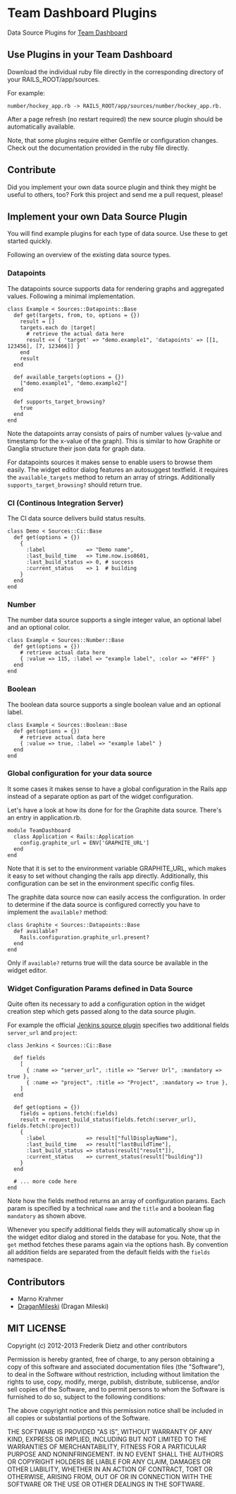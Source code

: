 # Team Dashboard Plugins

Data Source Plugins for [Team Dashboard](https://github.com/fdietz/team_dashboard)

## Use Plugins in your Team Dashboard

Download the individual ruby file directly in the corresponding directory of your RAILS_ROOT/app/sources.

For example:

    number/hockey_app.rb -> RAILS_ROOT/app/sources/number/hockey_app.rb.

After a page refresh (no restart required) the new source plugin should be automatically available.

Note, that some plugins require either Gemfile or configuration changes. Check out the documentation provided in the ruby file directly.

## Contribute
Did you implement your own data source plugin and think they might be useful to others, too? Fork this project and send me a pull request, please!

## Implement your own Data Source Plugin
You will find example plugins for each type of data source. Use these to get started quickly.

Following an overview of the existing data source types.

### Datapoints
The datapoints source supports data for rendering graphs and aggregated values. Following a minimal implementation.

    class Example < Sources::Datapoints::Base
      def get(targets, from, to, options = {})
        result = []
        targets.each do |target|
          # retrieve the actual data here
          result << { 'target' => "demo.example1", 'datapoints' => [[1, 123456], [7, 123466]] }
        end
        result
      end

      def available_targets(options = {})
        ["demo.example1", "demo.example2"]
      end

      def supports_target_browsing?
        true
      end
    end

Note the datapoints array consists of pairs of number values (y-value and timestamp for the x-value of the graph). This is similar to how Graphite or Ganglia structure their json data for graph data.

For datapoints sources it makes sense to enable users to browse them easily. The widget editor dialog features an autosuggest textfield. it requires the <code>available_targets</code> method to return an array of strings. Additionally <code>supports_target_browsing?</code> should return true.

### CI (Continous Integration Server)
The CI data source delivers build status results.

    class Demo < Sources::Ci::Base
      def get(options = {})
        {
          :label             => "Demo name",
          :last_build_time   => Time.now.iso8601,
          :last_build_status => 0, # success
          :current_status    => 1  # building
        }
      end
    end

### Number
The number data source supports a single integer value, an optional label and an optional color.

    class Example < Sources::Number::Base
      def get(options = {})
        # retrieve actual data here
        { :value => 115, :label => "example label", :color => "#FFF" }
      end
    end

### Boolean
The boolean data source supports a single boolean value and an optional label.

    class Example < Sources::Boolean::Base
      def get(options = {})
        # retrieve actual data here
        { :value => true, :label => "example label" }
      end
    end

### Global configuration for your data source
It some cases it makes sense to have a global configuration in the Rails app instead of a separate option as part of the widget configuration.

Let's have a look at how its done for for the Graphite data source. There's an entry in application.rb.

    module TeamDashboard
      class Application < Rails::Application
        config.graphite_url = ENV['GRAPHITE_URL']
      end
    end

Note that it is set to the environment variable GRAPHITE_URL, which makes it easy to set without changing the rails app directly. Additionally, this configuration can be set in the environment specific config files.

The graphite data source now can easily access the configuration. In order to determine if the data source is configured correctly you have to implement the <code>available?</code> method:

    class Graphite < Sources::Datapoints::Base
      def available?
        Rails.configuration.graphite_url.present?
      end
    end

Only if <code>available?</code> returns true will the data source be available in the widget editor.

### Widget Configuration Params defined in Data Source
Quite often its necessary to add a configuration option in the widget creation step which gets passed along to the data source plugin.

For example the official [Jenkins source plugin](https://github.com/fdietz/team_dashboard/blob/master/app/models/sources/ci/jenkins.rb) specifies two additional fields <code>server_url</code> and <code>project</code>:

    class Jenkins < Sources::Ci::Base

      def fields
        [
          { :name => "server_url", :title => "Server Url", :mandatory => true },
          { :name => "project", :title => "Project", :mandatory => true },
        ]
      end

      def get(options = {})
        fields = options.fetch(:fields)
        result = request_build_status(fields.fetch(:server_url), fields.fetch(:project))
        {
          :label             => result["fullDisplayName"],
          :last_build_time   => result["lastBuildTime"],
          :last_build_status => status(result["result"]),
          :current_status    => current_status(result["building"])
        }
      end

      # ... more code here
    end

Note how the fields method returns an array of configuration params. Each param is specified by a technical <code>name</code> and the <code>title</code> and a boolean flag <code>mandatory</code> as shown above.

Whenever you specify additional fields they will automatically show up in the widget editor dialog and stored in the database for you. Note, that the <code>get</code> method fetches these params again via the options hash. By convention all addition fields are separated from the default fields with the <code>fields</code> namespace.


## Contributors

* Marno Krahmer
* [DraganMileski](https://github.com/DraganMileski) (Dragan Mileski)

## MIT LICENSE

Copyright (c) 2012-2013 Frederik Dietz and other contributors

Permission is hereby granted, free of charge, to any person obtaining a copy of this software and associated documentation files (the "Software"), to deal in the Software without restriction, including without limitation the rights to use, copy, modify, merge, publish, distribute, sublicense, and/or sell copies of the Software, and to permit persons to whom the Software is furnished to do so, subject to the following conditions:

The above copyright notice and this permission notice shall be included in all copies or substantial portions of the Software.

THE SOFTWARE IS PROVIDED "AS IS", WITHOUT WARRANTY OF ANY KIND, EXPRESS OR IMPLIED, INCLUDING BUT NOT LIMITED TO THE WARRANTIES OF MERCHANTABILITY, FITNESS FOR A PARTICULAR PURPOSE AND NONINFRINGEMENT. IN NO EVENT SHALL THE AUTHORS OR COPYRIGHT HOLDERS BE LIABLE FOR ANY CLAIM, DAMAGES OR OTHER LIABILITY, WHETHER IN AN ACTION OF CONTRACT, TORT OR OTHERWISE, ARISING FROM, OUT OF OR IN CONNECTION WITH THE SOFTWARE OR THE USE OR OTHER DEALINGS IN THE SOFTWARE.